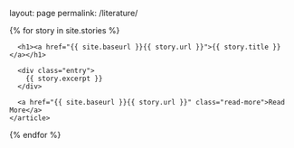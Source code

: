 layout: page
permalink: /literature/

<div class="stories">
  {% for story in site.stories %}
    <article class="story">

      <h1><a href="{{ site.baseurl }}{{ story.url }}">{{ story.title }}</a></h1>

      <div class="entry">
        {{ story.excerpt }}
      </div>

      <a href="{{ site.baseurl }}{{ story.url }}" class="read-more">Read More</a>
    </article>
  {% endfor %}
</div>
